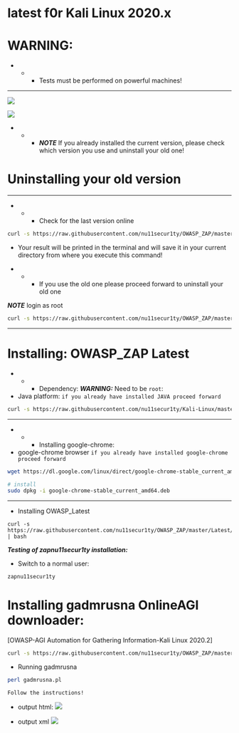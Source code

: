 # latest f0r Kali Linux 2020.x

# WARNING: 
- - - Tests must be performed on powerful machines!

------------------------------------------------------------------------------------------------------------------------

![](https://github.com/nu11secur1ty/OWASP_ZAP/blob/master/wall/owasp_logo_milan.png)

[![](https://github.com/nu11secur1ty/OWASP_ZAP/blob/master/Latest/screen/gadmrusnar1.gif)](https://www.youtube.com/watch?v=HNjs5yuZ7Xg)

- - - ***NOTE*** If you already installed the current version, please check which version you use and uninstall your old one!
# Uninstalling your old version


-------------------------------------------------------------------------------------------------------------------

- - - Check for the last version online
```bash 
curl -s https://raw.githubusercontent.com/nu11secur1ty/OWASP_ZAP/master/Check_Version/owaspver.py | python3
```
- Your result will be printed in the terminal and will save it in your current directory from where you execute this command!

- - - If you use the old one please proceed forward to uninstall your old one 

***NOTE*** login as root

```bash
curl -s https://raw.githubusercontent.com/nu11secur1ty/OWASP_ZAP/master/Latest/uninstaller/uninstaller.sh | bash
```
-----------------------------------------------------------------------------------------------------------

# Installing: OWASP_ZAP Latest

 - - - Dependency:
 ***WARNING:*** Need to be `root`:
 - Java platform: `if you already have installed JAVA proceed forward`
 
```bash
curl -s https://raw.githubusercontent.com/nu11secur1ty/Kali-Linux/master/JAVA-INSTALLER-SILENT-MOD/javas1lent.sh | bash
```
----------------------------------------------------------------------------------------------------------
- - - Installing google-chrome:
- google-chrome browser `if you already have installed google-chrome proceed forward`

```bash
wget https://dl.google.com/linux/direct/google-chrome-stable_current_amd64.deb

# install
sudo dpkg -i google-chrome-stable_current_amd64.deb
```
------------------------------------------------------------------------------------------------------------
- Installing OWASP_Latest
```
curl -s https://raw.githubusercontent.com/nu11secur1ty/OWASP_ZAP/master/Latest/KlaiLinux2020.2/installer2020.sh | bash
```
***Testing of zapnu11secur1ty installation:***
- Switch to a normal user:
```bash
zapnu11secur1ty
```

# Installing  gadmrusna OnlineAGI downloader: 

[OWASP-AGI Automation for Gathering Information-Kali Linux 2020.2]


```bash
curl -s https://raw.githubusercontent.com/nu11secur1ty/OWASP_ZAP/master/Latest/onlineAGI/gadmrusna_download.sh | bash
```
- Running gadmrusna
```bash
perl gadmrusna.pl
```
`Follow the instructions!`


- output html:
![](https://github.com/nu11secur1ty/OWASP_ZAP/blob/master/Latest/screen/1.png)

- output xml
![](https://github.com/nu11secur1ty/OWASP_ZAP/blob/master/Latest/screen/2.png)
